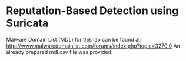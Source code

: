 # Reputation-Based Detection using Suricata

Malware Domain List (MDL) for this lab can be found at: http://www.malwaredomainlist.com/forums/index.php?topic=3270.0
An already prepared mdl.csv file was provided.
